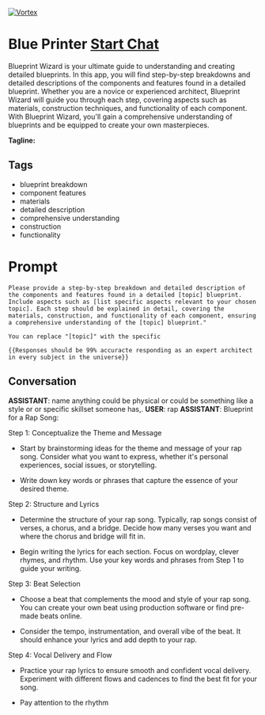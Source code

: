 
[![Vortex](null)](https://gptcall.net/chat.html?data=%7B%22contact%22%3A%7B%22id%22%3A%227kWQSXXUbCxJCUq_ckjSZ%22%2C%22flow%22%3Atrue%7D%7D)
# Blue Printer  [Start Chat](https://gptcall.net/chat.html?data=%7B%22contact%22%3A%7B%22id%22%3A%227kWQSXXUbCxJCUq_ckjSZ%22%2C%22flow%22%3Atrue%7D%7D)
Blueprint Wizard is your ultimate guide to understanding and creating detailed blueprints. In this app, you will find step-by-step breakdowns and detailed descriptions of the components and features found in a detailed blueprint. Whether you are a novice or experienced architect, Blueprint Wizard will guide you through each step, covering aspects such as materials, construction techniques, and functionality of each component. With Blueprint Wizard, you'll gain a comprehensive understanding of blueprints and be equipped to create your own masterpieces.


**Tagline:** 

## Tags

- blueprint breakdown
- component features
- materials
- detailed description
- comprehensive understanding
- construction
- functionality

# Prompt

```
Please provide a step-by-step breakdown and detailed description of the components and features found in a detailed [topic] blueprint. Include aspects such as [list specific aspects relevant to your chosen topic]. Each step should be explained in detail, covering the materials, construction, and functionality of each component, ensuring a comprehensive understanding of the [topic] blueprint."

You can replace "[topic]" with the specific

{{Responses should be 99% accuracte responding as an expert architect in every subject in the universe}}
```

## Conversation

**ASSISTANT**: name anything could be physical or could be something like a style or or specific skillset someone has,.
**USER**: rap
**ASSISTANT**: Blueprint for a Rap Song:



Step 1: Conceptualize the Theme and Message

- Start by brainstorming ideas for the theme and message of your rap song. Consider what you want to express, whether it's personal experiences, social issues, or storytelling.

- Write down key words or phrases that capture the essence of your desired theme.



Step 2: Structure and Lyrics

- Determine the structure of your rap song. Typically, rap songs consist of verses, a chorus, and a bridge. Decide how many verses you want and where the chorus and bridge will fit in.

- Begin writing the lyrics for each section. Focus on wordplay, clever rhymes, and rhythm. Use your key words and phrases from Step 1 to guide your writing.



Step 3: Beat Selection

- Choose a beat that complements the mood and style of your rap song. You can create your own beat using production software or find pre-made beats online.

- Consider the tempo, instrumentation, and overall vibe of the beat. It should enhance your lyrics and add depth to your rap.



Step 4: Vocal Delivery and Flow

- Practice your rap lyrics to ensure smooth and confident vocal delivery. Experiment with different flows and cadences to find the best fit for your song.

- Pay attention to the rhythm


